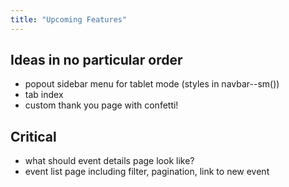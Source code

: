 ```yaml
---
title: "Upcoming Features"
---
```

## Ideas in no particular order
- popout sidebar menu for tablet mode (styles in navbar--sm())
- tab index
- custom thank you page with confetti!

## Critical
- what should event details page look like?
- event list page including filter, pagination, link to new event



